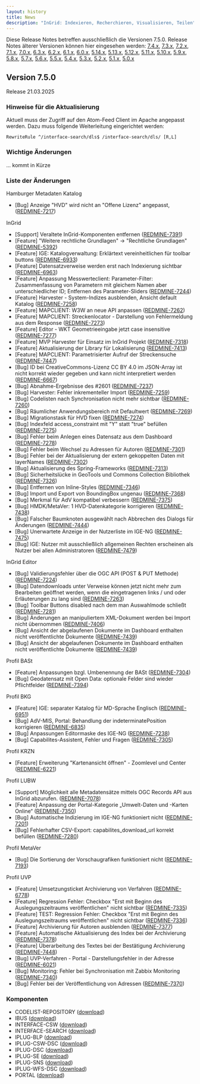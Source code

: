```yaml
---
layout: history
title: News
description: "InGrid: Indexieren, Recherchieren, Visualisieren, Teilen"
---
```


Diese Release Notes betreffen ausschließlich die Versionen 7.5.0. Release Notes älterer Versionen können hier eingesehen werden:
[7.4.x](/7.4.0/about/history.html), [7.3.x](/7.3.0/about/history.html), [7.2.x](/7.2.0/about/history.html), [7.1.x](/7.1.0/about/history.html), [7.0.x](/7.0.0/about/history.html), [6.3.x](/6.3.0/about/history.html), [6.2.x](/6.2.0/about/history.html), [6.1.x](/6.1.0/about/history.html), [6.0.x](/6.0.0/about/history.html), [5.14.x](/5.14.0/about/history.html), [5.13.x](/5.13.0/about/history.html), [5.12.x](/5.12.0/about/history.html), [5.11.x](/5.11.0/about/history.html), [5.10.x](/5.10.0/about/history.html), [5.9.x](/5.9.0/about/history.html), [5.8.x](/5.8.0/about/history.html), [5.7.x](/5.7.0/about/history.html), [5.6.x](/5.6.0/about/history.html), [5.5.x](/5.5.0/about/history.html), [5.4.x](/5.4.0/about/history.html), [5.3.x](/5.3.0/about/history.html), [5.2.x](/5.2.0/about/history.html), [5.1.x](/5.1.0/about/history.html), [5.0.x](/5.0.0/about/history.html)


## Version 7.5.0

Release 21.03.2025

### Hinweise für die Aktualisierung

Aktuell muss der Zugriff auf den Atom-Feed Client im Apache angepasst werden. Dazu muss folgende Weiterleitung eingerichtet werden:

```shell
RewriteRule ^/interface-search/dls$ /interface-search/dls/ [R,L]
```

### Wichtige Änderungen

... kommt in Kürze

### Liste der Änderungen

Hamburger Metadaten Katalog

- [Bug] Anzeige "HVD" wird nicht an "Offene Lizenz" angepasst,  ([REDMINE-7217](https://redmine.informationgrid.eu/issues/7217))

InGrid

- [Support] Veraltete InGrid-Komponenten entfernen ([REDMINE-7391](https://redmine.informationgrid.eu/issues/7391))
- [Feature] "Weitere rechtliche Grundlagen" -> "Rechtliche Grundlagen" ([REDMINE-5392](https://redmine.informationgrid.eu/issues/5392))
- [Feature] IGE: Katalogverwaltung: Erklärtext vereinheitlichen für toolbar buttons ([REDMINE-6933](https://redmine.informationgrid.eu/issues/6933))
- [Feature] Datensatzverweise werden erst nach Indexierung sichtbar ([REDMINE-6963](https://redmine.informationgrid.eu/issues/6963))
- [Feature] Anpassung Messwerteclient: Parameter-Filter: Zusammenfassung von Parametern mit gleichem Namen aber unterschiedlicher ID; Entfernen des Parameter-Sliders ([REDMINE-7244](https://redmine.informationgrid.eu/issues/7244))
- [Feature] Harvester - System-Indizes ausblenden, Ansicht default Katalog ([REDMINE-7258](https://redmine.informationgrid.eu/issues/7258))
- [Feature] MAPCLIENT: W3W an neue API anpassen ([REDMINE-7262](https://redmine.informationgrid.eu/issues/7262))
- [Feature] MAPCLIENT: Streckenlocator - Darstellung von Fehlermeldung aus dem Response ([REDMINE-7273](https://redmine.informationgrid.eu/issues/7273))
- [Feature] Editor - WKT Geometrieeingabe jetzt case insensitive ([REDMINE-7277](https://redmine.informationgrid.eu/issues/7277))
- [Feature] MVP Harvester für Einsatz im InGrid Projekt ([REDMINE-7318](https://redmine.informationgrid.eu/issues/7318))
- [Feature] Aktualisierung der Library für Lokalisierung ([REDMINE-7413](https://redmine.informationgrid.eu/issues/7413))
- [Feature] MAPCLIENT: Parametrisierter Aufruf der Streckensuche  ([REDMINE-7447](https://redmine.informationgrid.eu/issues/7447))
- [Bug] ID bei CreativeCommons-Lizenz CC BY 4.0 im JSON-Array ist nicht korrekt wieder gegeben und kann nicht interpretiert werden ([REDMINE-6667](https://redmine.informationgrid.eu/issues/6667))
- [Bug] Abnahme-Ergebnisse des #2601 ([REDMINE-7237](https://redmine.informationgrid.eu/issues/7237))
- [Bug] Harvester: Fehler inkrementeller Import ([REDMINE-7259](https://redmine.informationgrid.eu/issues/7259))
- [Bug] Codelisten nach Synchronisation nicht mehr sichtbar ([REDMINE-7260](https://redmine.informationgrid.eu/issues/7260))
- [Bug] Räumlicher Anwendungsbereich mit Defaultwert ([REDMINE-7269](https://redmine.informationgrid.eu/issues/7269))
- [Bug] Migrationstask für HVD fixen ([REDMINE-7274](https://redmine.informationgrid.eu/issues/7274))
- [Bug] Indexfeld access_constraint mit "Y" statt "true" befüllen ([REDMINE-7275](https://redmine.informationgrid.eu/issues/7275))
- [Bug] Fehler beim Anlegen eines Datensatz aus dem Dashboard ([REDMINE-7278](https://redmine.informationgrid.eu/issues/7278))
- [Bug] Fehler beim Wechsel zu Adressen für Autoren ([REDMINE-7301](https://redmine.informationgrid.eu/issues/7301))
- [Bug] Fehler bei der Aktualisierung der extern gekoppelten Daten mit layerNames ([REDMINE-7302](https://redmine.informationgrid.eu/issues/7302))
- [Bug] Aktualisierung des Spring-Frameworks ([REDMINE-7313](https://redmine.informationgrid.eu/issues/7313))
- [Bug] Sicherheitslücke in GeoTools und Commons Collection Bibliothek ([REDMINE-7326](https://redmine.informationgrid.eu/issues/7326))
- [Bug] Entfernen von Inline-Styles ([REDMINE-7346](https://redmine.informationgrid.eu/issues/7346))
- [Bug] Import und Export von BoundingBox ungenau ([REDMINE-7368](https://redmine.informationgrid.eu/issues/7368))
- [Bug] Merkmal für AdV kompatibel verbessern ([REDMINE-7375](https://redmine.informationgrid.eu/issues/7375))
- [Bug] HMDK/MetaVer: 1 HVD-Datenkategorie korrigieren ([REDMINE-7438](https://redmine.informationgrid.eu/issues/7438))
- [Bug] Falscher Baumknoten ausgewählt nach Abbrechen des Dialogs für Änderungen ([REDMINE-7444](https://redmine.informationgrid.eu/issues/7444))
- [Bug] Unerwartete Anzeige in der Nutzerliste im IGE-NG ([REDMINE-7475](https://redmine.informationgrid.eu/issues/7475))
- [Bug] IGE: Nutzer mit ausschließlich allgemeinen Rechten erscheinen als Nutzer bei allen Administratoren ([REDMINE-7479](https://redmine.informationgrid.eu/issues/7479))

InGrid Editor

- [Bug] Validierungsfehler über die OGC API (POST & PUT Methode) ([REDMINE-7224](https://redmine.informationgrid.eu/issues/7224))
- [Bug] Datendownloads unter Verweise können jetzt nicht mehr zum Bearbeiten geöffnet werden, wenn die eingetragenen links / und oder Erläuterungen zu lang sind ([REDMINE-7263](https://redmine.informationgrid.eu/issues/7263))
- [Bug] Toolbar Buttons disabled nach dem man Auswahlmode schließt  ([REDMINE-7281](https://redmine.informationgrid.eu/issues/7281))
- [Bug] Änderungen an manipuliertem XML-Dokument werden bei Import nicht übernommen ([REDMINE-7406](https://redmine.informationgrid.eu/issues/7406))
- [Bug] Ansicht der abgelaufenen Dokumente im Dashboard enthalten nicht veröffentlichte Dokumente ([REDMINE-7439](https://redmine.informationgrid.eu/issues/7439))
- [Bug] Ansicht der abgelaufenen Dokumente im Dashboard enthalten nicht veröffentlichte Dokumente ([REDMINE-7439](https://redmine.informationgrid.eu/issues/7439))

Profil BASt

- [Feature] Anpassungen bzgl. Umbenennung der BASt ([REDMINE-7304](https://redmine.informationgrid.eu/issues/7304))
- [Bug] Geodatensatz mit Open Data: optionale Felder sind wieder Pflichtfelder ([REDMINE-7394](https://redmine.informationgrid.eu/issues/7394))

Profil BKG

- [Feature] IGE: separater Katalog für MD-Sprache Englisch ([REDMINE-6951](https://redmine.informationgrid.eu/issues/6951))
- [Bug] AdV-MIS, Portal: Behandlung der indeterminatePosition korrigieren ([REDMINE-6835](https://redmine.informationgrid.eu/issues/6835))
- [Bug] Anpassungen Editormaske des IGE-NG ([REDMINE-7238](https://redmine.informationgrid.eu/issues/7238))
- [Bug] Capabilites-Assistent, Fehler und Fragen ([REDMINE-7305](https://redmine.informationgrid.eu/issues/7305))

Profil KRZN

- [Feature] Erweiterung "Kartenansicht öffnen" - Zoomlevel und Center ([REDMINE-6221](https://redmine.informationgrid.eu/issues/6221))

Profil LUBW

- [Support] Möglichkeit alle Metadatensätze mittels OGC Records API aus InGrid abzurufen. ([REDMINE-7078](https://redmine.informationgrid.eu/issues/7078))
- [Feature] Anpassung der Portal-Kategorie „Umwelt-Daten und -Karten Online“ ([REDMINE-7350](https://redmine.informationgrid.eu/issues/7350))
- [Bug] Automatische Indizierung im IGE-NG funktioniert nicht ([REDMINE-7201](https://redmine.informationgrid.eu/issues/7201))
- [Bug] Fehlerhafter CSV-Export: capabilites_download_url korrekt befüllen ([REDMINE-7280](https://redmine.informationgrid.eu/issues/7280))

Profil MetaVer

- [Bug] Die Sortierung der Vorschaugrafiken funktioniert nicht ([REDMINE-7193](https://redmine.informationgrid.eu/issues/7193))

Profil UVP

- [Feature] Umsetzungsticket Archivierung von Verfahren ([REDMINE-6778](https://redmine.informationgrid.eu/issues/6778))
- [Feature] Regression Fehler: Checkbox "Erst mit Beginn des Auslegungszeitraums veröffentlichen" nicht sichtbar ([REDMINE-7335](https://redmine.informationgrid.eu/issues/7335))
- [Feature] TEST: Regression Fehler: Checkbox "Erst mit Beginn des Auslegungszeitraums veröffentlichen" nicht sichtbar ([REDMINE-7336](https://redmine.informationgrid.eu/issues/7336))
- [Feature] Archivierung für Autoren ausblenden ([REDMINE-7377](https://redmine.informationgrid.eu/issues/7377))
- [Feature] Automatische Aktualisierung des Index bei der Archivierung ([REDMINE-7378](https://redmine.informationgrid.eu/issues/7378))
- [Feature] Überarbeitung des Textes bei der Bestätigung Archivierung ([REDMINE-7448](https://redmine.informationgrid.eu/issues/7448))
- [Bug] UVP-Verfahren - Portal - Darstellungsfehler in der Adresse ([REDMINE-6021](https://redmine.informationgrid.eu/issues/6021))
- [Bug] Monitoring: Fehler bei Synchronisation mit Zabbix Monitoring ([REDMINE-7340](https://redmine.informationgrid.eu/issues/7340))
- [Bug] Fehler bei der Veröffentlichung von Adressen ([REDMINE-7370](https://redmine.informationgrid.eu/issues/7370))

### Komponenten

- CODELIST-REPOSITORY ([download](https://distributions.informationgrid.eu/ingrid-codelist-repository/7.5.0/))
- IBUS ([download](https://distributions.informationgrid.eu/ingrid-ibus/7.5.0/))
- INTERFACE-CSW ([download](https://distributions.informationgrid.eu/ingrid-interface-csw/7.5.0/))
- INTERFACE-SEARCH ([download](https://distributions.informationgrid.eu/ingrid-interface-search/7.5.0/))
- IPLUG-BLP ([download](https://distributions.informationgrid.eu/ingrid-iplug-blp/7.5.0/))
- IPLUG-CSW-DSC ([download](https://distributions.informationgrid.eu/ingrid-iplug-csw-dsc/7.5.0/))
- IPLUG-DSC ([download](https://distributions.informationgrid.eu/ingrid-iplug-dsc/7.5.0/))
- IPLUG-SE ([download](https://distributions.informationgrid.eu/ingrid-iplug-se/7.5.0/))
- IPLUG-SNS ([download](https://distributions.informationgrid.eu/ingrid-iplug-sns/7.5.0/))
- IPLUG-WFS-DSC ([download](https://distributions.informationgrid.eu/ingrid-iplug-wfs-dsc/7.5.0/))
- PORTAL ([download](https://distributions.informationgrid.eu/ingrid-portal/7.5.0/))


